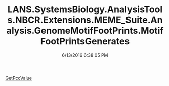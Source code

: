 ﻿---
title: LANS.SystemsBiology.AnalysisTools.NBCR.Extensions.MEME_Suite.Analysis.GenomeMotifFootPrints.MotifFootPrintsGenerates
date: 6/13/2016 6:38:05 PM
---

[GetPccValue](T-LANS.SystemsBiology.AnalysisTools.NBCR.Extensions.MEME_Suite.Analysis.GenomeMotifFootPrints.MotifFootPrintsGenerates.GetPccValue.html)
